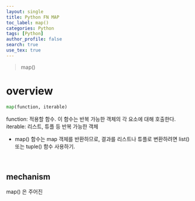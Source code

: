 ```yaml
---
layout: single
title: Python FN MAP
toc_label: map()
categories: Python
tags: [Python]
author_profile: false
search: true
use_tex: true
---
```


> map()

# overview

```python
map(function, iterable)
```

function: 적용할 함수. 이 함수는 반복 가능한 객체의 각 요소에 대해 호출한다.
iterable: 리스트, 튜플 등 반복 가능한 객체

- map() 함수는 map 객체를 반환하므로, 결과를 리스트나 튜플로 변환하려면 list() 또는 tuple() 함수 사용하기.

<br>

## mechanism

map() 은 주어진 
